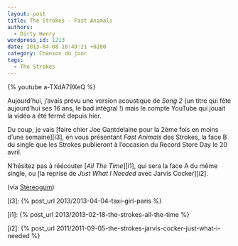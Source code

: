 ```yaml
---
layout: post
title: The Strokes - Fast Animals
authors:
  - Dirty Henry
wordpress_id: 1213
date: 2013-04-08 10:49:21 +0200
category: Chanson du jour
tags:
  - The Strokes
---
```


{% youtube a-TXdA79XeQ %}

Aujourd’hui, j’avais prévu une version acoustique de _Song 2_ (un titre qui fête
aujourd’hui ses 16 ans, le bad intégral !) mais le compte YouTube qui jouait la
vidéo a été fermé depuis hier.

Du coup, je vais [faire chier Joe Gantdelaine pour la 2ème fois en moins d’une
semaine][i3], en vous présentant _Fast Animals_ des Strokes, la face B du single
que les Strokes publieront à l’occasion du Record Store Day le 20 avril.

N’hésitez pas à réécouter [_All The Time_][i1], qui sera la face A du même
single, ou [la reprise de _Just What I Needed_ avec Jarvis Cocker][i2].

(via [Stereogum][1])

[i3]: {% post_url 2013/2013-04-04-taxi-girl-paris %}

[i1]: {% post_url 2013/2013-02-18-the-strokes-all-the-time %}

[i2]:
{% post_url 2011/2011-09-05-the-strokes-jarvis-cocker-just-what-i-needed %}

[1]: https://www.stereogum.com/1297372/the-strokes-fast-animals/news/
